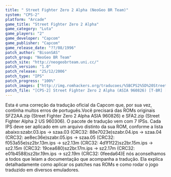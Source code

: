 ```yaml
---
title: " Street Fighter Zero 2 Alpha (NeoGeo BR Team)"
system: "CPS-2"
platform: "Arcade"
game_title: "Street Fighter Zero 2 Alpha"
game_category: "Luta"
game_players: "2"
game_developer: "Capcom"
game_publisher: "Capcom"
game_release_date: "??/08/1996"
patch_author: "BisonSAS"
patch_group: "NeoGeo BR Team"
patch_site: "http://neogeobrteam.uni.cc/"
patch_version: "1.0"
patch_release: "25/12/2006"
patch_type: "IPS"
patch_progress: "100%"
patch_images: ["http://img.romhackers.org/traducoes/%5BCPS2%5D%20Street%20Fighter%20Zero%202%20Alpha%20-%20NGBRT%20-%20Logo.png","http://img.romhackers.org/traducoes/%5BCPS2%5D%20Street%20Fighter%20Zero%202%20Alpha%20-%20NGBRT%20-%201.png","http://img.romhackers.org/traducoes/%5BCPS2%5D%20Street%20Fighter%20Zero%202%20Alpha%20-%20NGBRT%20-%202.png"]
patch_file: "[CPS-2] Street Fighter Zero 2 Alpha (ASIA 960826) [T-BR] [T-BisonSAS G-NeoGeo BR Team] [V-1.0 P-100% A-2006].zip"
---
```

Esta é uma correção da tradução oficial da Capcom que, por sua vez, continha muitos erros de português.Você precisará das ROMs originais SFZ2AA.zip (Street Fighter Zero 2 Alpha ASIA 960826) e SFA2.zip (Street Fighter Alpha 2 US 960306). O pacote de tradução vem com 7 IPSs. Cada IPS deve ser aplicado em um arquivo distinto da sua ROM, conforme a lista abaixo:szabr.03.ips -> szaa.03 (CRC32: 88e7023e)szabr.04.ips -> szaa.04 (CRC32: ae8ec36e)szabr.05.ips -> szaa.05 (CRC32: f053a55e)sz2br.13m.ips -> sz2.13m (CRC32: 4d1f1f22)sz2br.15m.ips -> sz2.15m (CRC32: 19cea680)sz2br.17m.ips -> sz2.17m (CRC32: e01b4588)sz2br.19m.ips -> sz2.19m (CRC32: 0feeda64)E nós aconselhamos a todos que leiam a documentação que acompanha a tradução. Ela explica detalhadamente como aplicar os patches nas ROMs e como rodar o jogo traduzido em diversos emuladores.